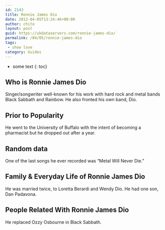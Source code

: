 ```yaml
---
id: 2143
title: Ronnie James Dio
date: 2012-04-05T13:24:46+00:00
author: chito
layout: post
guid: https://ukdataservers.com/ronnie-james-dio/
permalink: /04/05/ronnie-james-dio
tags:
 - show love
category: Guides
---
```


* some text
{: toc}
          
          
## Who is  Ronnie James Dio
                  
                  
                  
Singer/songwriter well-known for his work with hard rock and metal bands Black Sabbath and Rainbow. He also fronted his own band, Dio.
                  
                
                
                
## Prior to Popularity 
                  
                  
                  
He went to the University of Buffalo with the intent of becoming a pharmacist but he dropped out after a year.
                  
                
                
                
## Random data 
                  
                  
                  
One of the last songs he ever recorded was &#8220;Metal Will Never Die.&#8221;
                  
                
                
                
## Family & Everyday Life of Ronnie James Dio
                  
                  
                  
He was married twice, to Loretta Berardi and Wendy Dio. He had one son, Dan Padavona.
                  
                
                
                
## People Related With  Ronnie James Dio
                  
                  
                  
He replaced Ozzy Osbourne in Black Sabbath.
                  
                
              
            
          
          
          
    
    
  
